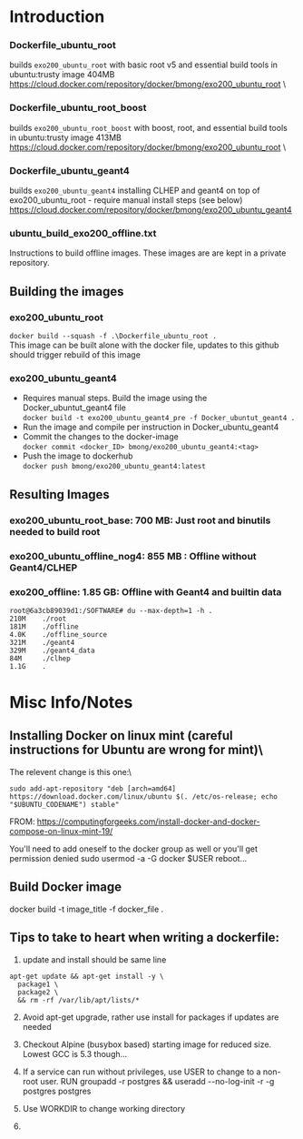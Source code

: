 # Introduction
### Dockerfile_ubuntu_root 
builds `exo200_ubuntu_root` with basic root v5 and essential build tools in ubuntu:trusty image 404MB \
https://cloud.docker.com/repository/docker/bmong/exo200_ubuntu_root \

### Dockerfile_ubuntu_root_boost
builds `exo200_ubuntu_root_boost` with boost, root, and essential build tools in ubuntu:trusty image 413MB \
https://cloud.docker.com/repository/docker/bmong/exo200_ubuntu_root \

### Dockerfile_ubuntu_geant4 
builds `exo200_ubuntu_geant4` installing CLHEP and geant4 on top of exo200_ubuntu_root - require manual install steps (see below) \
https://cloud.docker.com/repository/docker/bmong/exo200_ubuntu_geant4

### ubuntu_build_exo200_offline.txt
Instructions to build offline images. These images are are kept in a private repository. 

## Building the images

### exo200_ubuntu_root
`docker build --squash -f .\Dockerfile_ubuntu_root .` \
This image can be built alone with the docker file, updates to this github should trigger rebuild of this image

### exo200_ubuntu_geant4
* Requires manual steps. Build the image using the Docker_ubuntut_geant4 file\
`docker build -t exo200_ubuntu_geant4_pre -f Docker_ubuntut_geant4 .`
* Run the image and compile per instruction in Docker_ubuntu_geant4
* Commit the changes to the docker-image\
`docker commit <docker_ID> bmong/exo200_ubuntu_geant4:<tag>`
* Push the image to dockerhub\
`docker push bmong/exo200_ubuntu_geant4:latest`

## Resulting Images

### exo200_ubuntu_root_base: 700 MB: Just root and binutils needed to build root

### exo200_ubuntu_offline_nog4: 855 MB  : Offline without Geant4/CLHEP

### exo200_offline: 1.85 GB:  Offline with Geant4 and builtin data 
```
root@6a3cb89039d1:/SOFTWARE# du --max-depth=1 -h .
210M    ./root
181M    ./offline
4.0K    ./offline_source
321M    ./geant4
329M    ./geant4_data
84M     ./clhep
1.1G    . 
```

# Misc Info/Notes

## Installing Docker on linux mint (careful instructions for Ubuntu are wrong for mint)\
The relevent change is this one:\
```
sudo add-apt-repository "deb [arch=amd64] https://download.docker.com/linux/ubuntu $(. /etc/os-release; echo "$UBUNTU_CODENAME") stable" 
```
FROM: https://computingforgeeks.com/install-docker-and-docker-compose-on-linux-mint-19/

You'll need to add oneself to the docker group as well or you'll get permission denied
sudo usermod -a -G docker $USER
reboot...

## Build Docker image
docker build -t image_title -f docker_file .

## Tips to take to heart when writing a dockerfile:
1) update and install should be same line
```
apt-get update && apt-get install -y \
  package1 \
  package2 \
  && rm -rf /var/lib/apt/lists/*
```
2) Avoid apt-get upgrade, rather use install for packages if updates are needed

3) Checkout Alpine (busybox based) starting image for reduced size. Lowest GCC is 5.3 though...

4) If a service can run without privileges, use USER to change to a non-root user.
   RUN groupadd -r postgres && useradd --no-log-init -r -g postgres postgres
   
5) Use WORKDIR to change working directory

6) 
